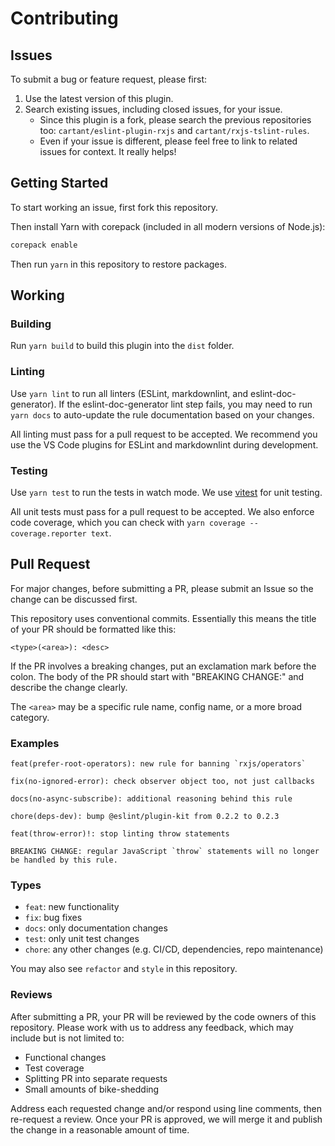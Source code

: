 # Contributing

## Issues

To submit a bug or feature request, please first:

1. Use the latest version of this plugin.
2. Search existing issues, including closed issues, for your issue.
    - Since this plugin is a fork, please search the previous repositories too: `cartant/eslint-plugin-rxjs` and `cartant/rxjs-tslint-rules`.
    - Even if your issue is different, please feel free to link to related issues for context. It really helps!

## Getting Started

To start working an issue, first fork this repository.

Then install Yarn with corepack (included in all modern versions of Node.js):

```sh
corepack enable
```

Then run `yarn` in this repository to restore packages.

## Working

### Building

Run `yarn build` to build this plugin into the `dist` folder.

### Linting

Use `yarn lint` to run all linters (ESLint, markdownlint, and eslint-doc-generator).
If the eslint-doc-generator lint step fails,
you may need to run `yarn docs` to auto-update the rule documentation based on your changes.

All linting must pass for a pull request to be accepted.
We recommend you use the VS Code plugins for ESLint and markdownlint during development.

### Testing

Use `yarn test` to run the tests in watch mode.
We use [vitest](https://vitest.dev) for unit testing.

All unit tests must pass for a pull request to be accepted.
We also enforce code coverage, which you can check with `yarn coverage --coverage.reporter text`.

## Pull Request

For major changes, before submitting a PR, please submit an Issue so the change can be discussed first.

This repository uses conventional commits.
Essentially this means the title of your PR should be formatted like this:

```text
<type>(<area>): <desc>
```

If the PR involves a breaking changes, put an exclamation mark before the colon.
The body of the PR should start with "BREAKING CHANGE:" and describe the change clearly.

The `<area>` may be a specific rule name, config name, or a more broad category.

### Examples

```text
feat(prefer-root-operators): new rule for banning `rxjs/operators`
```

```text
fix(no-ignored-error): check observer object too, not just callbacks
```

```text
docs(no-async-subscribe): additional reasoning behind this rule
```

```text
chore(deps-dev): bump @eslint/plugin-kit from 0.2.2 to 0.2.3
```

```text
feat(throw-error)!: stop linting throw statements

BREAKING CHANGE: regular JavaScript `throw` statements will no longer be handled by this rule.
```

### Types

- `feat`: new functionality
- `fix`: bug fixes
- `docs`: only documentation changes
- `test`: only unit test changes
- `chore`: any other changes (e.g. CI/CD, dependencies, repo maintenance)

You may also see `refactor` and `style` in this repository.

### Reviews

After submitting a PR, your PR will be reviewed by the code owners of this repository.
Please work with us to address any feedback, which may include but is not limited to:

- Functional changes
- Test coverage
- Splitting PR into separate requests
- Small amounts of bike-shedding

Address each requested change and/or respond using line comments, then re-request a review.
Once your PR is approved, we will merge it and publish the change in a reasonable amount of time.

